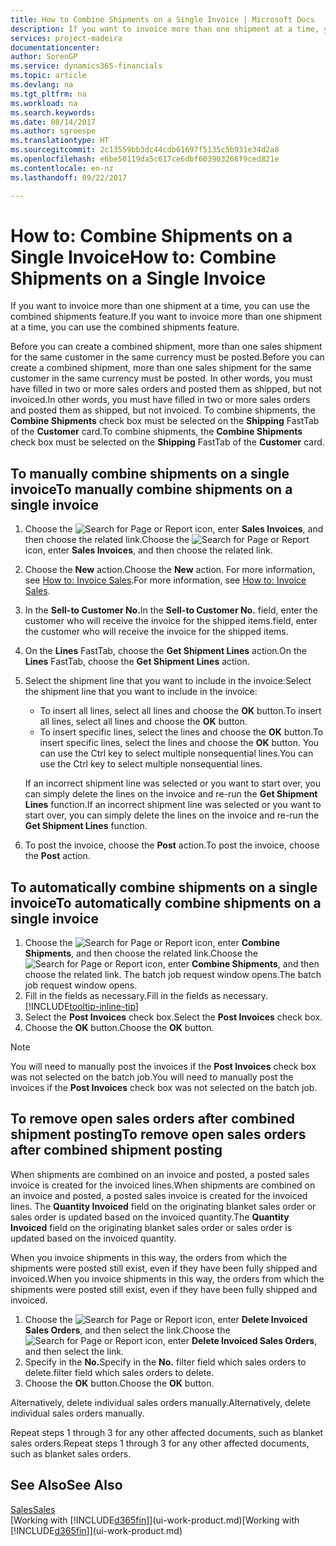 ```yaml
---
title: How to Combine Shipments on a Single Invoice | Microsoft Docs
description: If you want to invoice more than one shipment at a time, you can use the combined shipments feature.
services: project-madeira
documentationcenter: 
author: SorenGP
ms.service: dynamics365-financials
ms.topic: article
ms.devlang: na
ms.tgt_pltfrm: na
ms.workload: na
ms.search.keywords: 
ms.date: 08/14/2017
ms.author: sgroespe
ms.translationtype: HT
ms.sourcegitcommit: 2c13559bb3dc44cdb61697f5135c5b931e34d2a8
ms.openlocfilehash: e6be50119da5c617ce6dbf603903266f9ced821e
ms.contentlocale: en-nz
ms.lasthandoff: 09/22/2017

---
```

# <a name="how-to-combine-shipments-on-a-single-invoice"></a><span data-ttu-id="0dfc5-103">How to: Combine Shipments on a Single Invoice</span><span class="sxs-lookup"><span data-stu-id="0dfc5-103">How to: Combine Shipments on a Single Invoice</span></span>
<span data-ttu-id="0dfc5-104">If you want to invoice more than one shipment at a time, you can use the combined shipments feature.</span><span class="sxs-lookup"><span data-stu-id="0dfc5-104">If you want to invoice more than one shipment at a time, you can use the combined shipments feature.</span></span>  

 <span data-ttu-id="0dfc5-105">Before you can create a combined shipment, more than one sales shipment for the same customer in the same currency must be posted.</span><span class="sxs-lookup"><span data-stu-id="0dfc5-105">Before you can create a combined shipment, more than one sales shipment for the same customer in the same currency must be posted.</span></span> <span data-ttu-id="0dfc5-106">In other words, you must have filled in two or more sales orders and posted them as shipped, but not invoiced.</span><span class="sxs-lookup"><span data-stu-id="0dfc5-106">In other words, you must have filled in two or more sales orders and posted them as shipped, but not invoiced.</span></span> <span data-ttu-id="0dfc5-107">To combine shipments, the **Combine Shipments** check box must be selected on the **Shipping** FastTab of the **Customer** card.</span><span class="sxs-lookup"><span data-stu-id="0dfc5-107">To combine shipments, the **Combine Shipments** check box must be selected on the **Shipping** FastTab of the **Customer** card.</span></span>  

## <a name="to-manually-combine-shipments-on-a-single-invoice"></a><span data-ttu-id="0dfc5-108">To manually combine shipments on a single invoice</span><span class="sxs-lookup"><span data-stu-id="0dfc5-108">To manually combine shipments on a single invoice</span></span>  
1. <span data-ttu-id="0dfc5-109">Choose the ![Search for Page or Report](media/ui-search/search_small.png "Search for Page or Report icon") icon, enter **Sales Invoices**, and then choose the related link.</span><span class="sxs-lookup"><span data-stu-id="0dfc5-109">Choose the ![Search for Page or Report](media/ui-search/search_small.png "Search for Page or Report icon") icon, enter **Sales Invoices**, and then choose the related link.</span></span>  
2. <span data-ttu-id="0dfc5-110">Choose the **New** action.</span><span class="sxs-lookup"><span data-stu-id="0dfc5-110">Choose the **New** action.</span></span> <span data-ttu-id="0dfc5-111">For more information, see [How to: Invoice Sales](sales-how-invoice-sales.md).</span><span class="sxs-lookup"><span data-stu-id="0dfc5-111">For more information, see [How to: Invoice Sales](sales-how-invoice-sales.md).</span></span>
3. <span data-ttu-id="0dfc5-112">In the **Sell-to Customer No.**</span><span class="sxs-lookup"><span data-stu-id="0dfc5-112">In the **Sell-to Customer No.**</span></span> <span data-ttu-id="0dfc5-113">field, enter the customer who will receive the invoice for the shipped items.</span><span class="sxs-lookup"><span data-stu-id="0dfc5-113">field, enter the customer who will receive the invoice for the shipped items.</span></span>  
4. <span data-ttu-id="0dfc5-114">On the **Lines** FastTab, choose the **Get Shipment Lines** action.</span><span class="sxs-lookup"><span data-stu-id="0dfc5-114">On the **Lines** FastTab, choose the **Get Shipment Lines** action.</span></span>  
5. <span data-ttu-id="0dfc5-115">Select the shipment line that you want to include in the invoice:</span><span class="sxs-lookup"><span data-stu-id="0dfc5-115">Select the shipment line that you want to include in the invoice:</span></span>  

    - <span data-ttu-id="0dfc5-116">To insert all lines, select all lines and choose the **OK** button.</span><span class="sxs-lookup"><span data-stu-id="0dfc5-116">To insert all lines, select all lines and choose the **OK** button.</span></span>  
    - <span data-ttu-id="0dfc5-117">To insert specific lines, select the lines and choose the **OK** button.</span><span class="sxs-lookup"><span data-stu-id="0dfc5-117">To insert specific lines, select the lines and choose the **OK** button.</span></span> <span data-ttu-id="0dfc5-118">You can use the Ctrl key to select multiple nonsequential lines.</span><span class="sxs-lookup"><span data-stu-id="0dfc5-118">You can use the Ctrl key to select multiple nonsequential lines.</span></span>  

    <span data-ttu-id="0dfc5-119">If an incorrect shipment line was selected or you want to start over, you can simply delete the lines on the invoice and re-run the **Get Shipment Lines** function.</span><span class="sxs-lookup"><span data-stu-id="0dfc5-119">If an incorrect shipment line was selected or you want to start over, you can simply delete the lines on the invoice and re-run the **Get Shipment Lines** function.</span></span>  
7. <span data-ttu-id="0dfc5-120">To post the invoice, choose the **Post** action.</span><span class="sxs-lookup"><span data-stu-id="0dfc5-120">To post the invoice, choose the **Post** action.</span></span>  

## <a name="to-automatically-combine-shipments-on-a-single-invoice"></a><span data-ttu-id="0dfc5-121">To automatically combine shipments on a single invoice</span><span class="sxs-lookup"><span data-stu-id="0dfc5-121">To automatically combine shipments on a single invoice</span></span>  
1. <span data-ttu-id="0dfc5-122">Choose the ![Search for Page or Report](media/ui-search/search_small.png "Search for Page or Report icon") icon, enter **Combine Shipments**, and then choose the related link.</span><span class="sxs-lookup"><span data-stu-id="0dfc5-122">Choose the ![Search for Page or Report](media/ui-search/search_small.png "Search for Page or Report icon") icon, enter **Combine Shipments**, and then choose the related link.</span></span> <span data-ttu-id="0dfc5-123">The batch job request window opens.</span><span class="sxs-lookup"><span data-stu-id="0dfc5-123">The batch job request window opens.</span></span>  
2. <span data-ttu-id="0dfc5-124">Fill in the fields as necessary.</span><span class="sxs-lookup"><span data-stu-id="0dfc5-124">Fill in the fields as necessary.</span></span> [!INCLUDE[tooltip-inline-tip](includes/tooltip-inline-tip_md.md)]
3. <span data-ttu-id="0dfc5-125">Select the **Post Invoices** check box.</span><span class="sxs-lookup"><span data-stu-id="0dfc5-125">Select the **Post Invoices** check box.</span></span>  
4.  <span data-ttu-id="0dfc5-126">Choose the **OK** button.</span><span class="sxs-lookup"><span data-stu-id="0dfc5-126">Choose the **OK** button.</span></span>  

> [!NOTE]  
>  <span data-ttu-id="0dfc5-127">You will need to manually post the invoices if the **Post Invoices** check box was not selected on the batch job.</span><span class="sxs-lookup"><span data-stu-id="0dfc5-127">You will need to manually post the invoices if the **Post Invoices** check box was not selected on the batch job.</span></span>  

## <a name="to-remove-open-sales-orders-after-combined-shipment-posting"></a><span data-ttu-id="0dfc5-128">To remove open sales orders after combined shipment posting</span><span class="sxs-lookup"><span data-stu-id="0dfc5-128">To remove open sales orders after combined shipment posting</span></span> 
<span data-ttu-id="0dfc5-129">When shipments are combined on an invoice and posted, a posted sales invoice is created for the invoiced lines.</span><span class="sxs-lookup"><span data-stu-id="0dfc5-129">When shipments are combined on an invoice and posted, a posted sales invoice is created for the invoiced lines.</span></span> <span data-ttu-id="0dfc5-130">The **Quantity Invoiced** field on the originating blanket sales order or sales order is updated based on the invoiced quantity.</span><span class="sxs-lookup"><span data-stu-id="0dfc5-130">The **Quantity Invoiced** field on the originating blanket sales order or sales order is updated based on the invoiced quantity.</span></span>  

<span data-ttu-id="0dfc5-131">When you invoice shipments in this way, the orders from which the shipments were posted still exist, even if they have been fully shipped and invoiced.</span><span class="sxs-lookup"><span data-stu-id="0dfc5-131">When you invoice shipments in this way, the orders from which the shipments were posted still exist, even if they have been fully shipped and invoiced.</span></span>   

1. <span data-ttu-id="0dfc5-132">Choose the ![Search for Page or Report](media/ui-search/search_small.png "Search for Page or Report icon") icon, enter **Delete Invoiced Sales Orders**, and then select the link.</span><span class="sxs-lookup"><span data-stu-id="0dfc5-132">Choose the ![Search for Page or Report](media/ui-search/search_small.png "Search for Page or Report icon") icon, enter **Delete Invoiced Sales Orders**, and then select the link.</span></span>  
2. <span data-ttu-id="0dfc5-133">Specify in the **No.**</span><span class="sxs-lookup"><span data-stu-id="0dfc5-133">Specify in the **No.**</span></span> <span data-ttu-id="0dfc5-134">filter field which sales orders to delete.</span><span class="sxs-lookup"><span data-stu-id="0dfc5-134">filter field which sales orders to delete.</span></span>  
3. <span data-ttu-id="0dfc5-135">Choose the **OK** button.</span><span class="sxs-lookup"><span data-stu-id="0dfc5-135">Choose the **OK** button.</span></span>  

<span data-ttu-id="0dfc5-136">Alternatively, delete individual sales orders manually.</span><span class="sxs-lookup"><span data-stu-id="0dfc5-136">Alternatively, delete individual sales orders manually.</span></span>  

<span data-ttu-id="0dfc5-137">Repeat steps 1 through 3 for any other affected documents, such as blanket sales orders.</span><span class="sxs-lookup"><span data-stu-id="0dfc5-137">Repeat steps 1 through 3 for any other affected documents, such as blanket sales orders.</span></span>

## <a name="see-also"></a><span data-ttu-id="0dfc5-138">See Also</span><span class="sxs-lookup"><span data-stu-id="0dfc5-138">See Also</span></span>  
[<span data-ttu-id="0dfc5-139">Sales</span><span class="sxs-lookup"><span data-stu-id="0dfc5-139">Sales</span></span>](sales-manage-sales.md)  
<span data-ttu-id="0dfc5-140">[Working with [!INCLUDE[d365fin](includes/d365fin_md.md)]](ui-work-product.md)</span><span class="sxs-lookup"><span data-stu-id="0dfc5-140">[Working with [!INCLUDE[d365fin](includes/d365fin_md.md)]](ui-work-product.md)</span></span>

